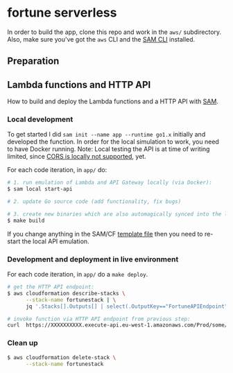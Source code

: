 # fortune serverless


In order to build the app, clone this repo and work in the `aws/` subdirectory. Also, make sure you've got the `aws` CLI and the [SAM CLI](https://github.com/awslabs/aws-sam-cli) installed.

## Preparation


## Lambda functions and HTTP API

How to build and deploy the Lambda functions and a HTTP API with [SAM](https://github.com/awslabs/serverless-application-model). 

### Local development

To get started I did `sam init --name app --runtime go1.x` initially and developed the function. In order for the local simulation to work, you need to have Docker running. Note: Local testing the API is at time of writing limited, since [CORS is locally not supported](https://github.com/awslabs/aws-sam-cli/issues/323), yet.

For each code iteration, in `app/` do:

```bash
# 1. run emulation of Lambda and API Gateway locally (via Docker):
$ sam local start-api

# 2. update Go source code (add functionality, fix bugs)

# 3. create new binaries which are also automagically synced into the local SAM runtime:
$ make build
```

If you change anything in the SAM/CF [template file](template.yaml) then you need to re-start the local API emulation.

### Development and deployment in live environment

For each code iteration, in `app/` do a `make deploy`.

```bash
# get the HTTP API endpoint:
$ aws cloudformation describe-stacks \
      --stack-name fortunestack | \
      jq '.Stacks[].Outputs[] | select(.OutputKey=="FortuneAPIEndpoint").OutputValue' -r

# invoke function via HTTP API endpoint from previous step:
curl  https://XXXXXXXXXX.execute-api.eu-west-1.amazonaws.com/Prod/some/
```

### Clean up

```bash
$ aws cloudformation delete-stack \
      --stack-name fortunestack
```
